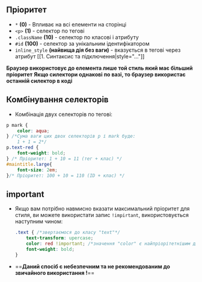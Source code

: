 ## Пріоритет
- `*` **(0)** - Впливає на всі елементи на сторінці
- `<p>` **(1)**  - селектор по тегові
- `.className` **(10)** - селектор по класові і атрибуту 
- `#id` **(100)**  -  селектор за унікальним ідентифікатором
- `inline_style` **(найвища дія без ваги)** - вказується в тегові через атрибут [[1. Синтаксис та підключення|style="..."]] 

**Браузер використовує до елемента лише той стиль який має більший пріоритет**
**Якщо силектори однакові по вазі, то браузер використає  останній силектор в коді**

## Комбінування селекторів

- Комбінація двух селекторів по тегові:
```css
p mark {
	color: aqua;
} /*Сума ваги цих двох селекторів p і mark буде:
	1 + 1 = 2*/
p.text-red {
	font-weight: bold;
} /* Пріоритет: 1 + 10 = 11 (тег + клас) */
#maintitle.large{
	font-size: 2em;
}/* Пріоритет: 100 + 10 = 110 (ID + клас) */

```

## important
- Якщо вам потрібно навмисно вказати максимальний пріоритет для стиля, ви можете використати запис `!impirtant`, використовується наступним чином:
	```css
	.text { /*звертаємося до класу "text"*/
		text-transform: upercase;
		color: red !important; /*значення "color" є найпріорітетнішим для класу "text" */ 
		font-weight: bold;
	}
	```
- ==**Даний спосіб є небезпечним та не рекомендованим до звичайного використання !**==
